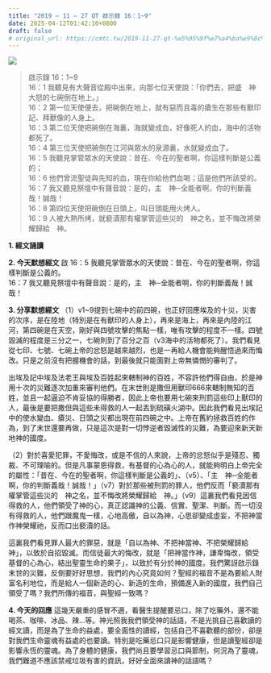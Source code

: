 ```yaml
---
title: "2019 – 11 – 27 QT 啟示錄 16：1~9"
date: 2025-04-12T01:42:10+0800
draft: false
# original_url: https://cmtc.tw/2019-11-27-qt-%e5%95%9f%e7%a4%ba%e9%8c%84-16%ef%bc%9a19
---
```


![](/images/qt.jpg)
> 啟示錄 16：1\~9  
> 16：1 我聽見有大聲音從殿中出來，向那七位天使說：「你們去，把盛　神大怒的七碗倒在地上。」  
> 16：2 第一位天使便去，把碗倒在地上，就有惡而且毒的瘡生在那些有獸印記、拜獸像的人身上。  
> 16：3 第二位天使把碗倒在海裏，海就變成血，好像死人的血，海中的活物都死了。  
> 16：4 第三位天使把碗倒在江河與眾水的泉源裏，水就變成血了。  
> 16：5 我聽見掌管眾水的天使說：昔在、今在的聖者啊，你這樣判斷是公義的；  
> 16：6 他們曾流聖徒與先知的血，現在你給他們血喝；這是他們所該受的。  
> 16：7 我又聽見祭壇中有聲音說：是的，主　神─全能者啊，你的判斷義哉！誠哉！  
> 16：8 第四位天使把碗倒在日頭上，叫日頭能用火烤人。  
> 16：9 人被大熱所烤，就褻瀆那有權掌管這些災的　神之名，並不悔改將榮耀歸給　神。

**1. 經文誦讀**

**2.  今天默想經文**
啟 16：5 我聽見掌管眾水的天使說：昔在、今在的聖者啊，你這樣判斷是公義的。  
16：7 我又聽見祭壇中有聲音說：是的，主　神─全能者啊，你的判斷義哉！誠哉！

**3. 分享默想經文**
（1）v1\~9提到七碗中的前四碗，也正好回應埃及的十災，災害的次序，是在陸地（特別是在有獸印的人身上），再來是海上，再來是內陸的江河，第四碗是在天空，剛好與四號攻擊的焦點一樣，唯有攻擊的程度不一樣。四號毀滅的程度是三分之一，七碗則到了百分之百（v3海中的活物都死了）。我們看見從七印、七號、七碗上帝的忿怒是越來越烈，也是一再給人機會能夠醒悟過來而悔改。只是之前沒有把握機會的話，到最後就只能面對上帝無憐憫的審判了。

出埃及記中埃及法老王與埃及百姓起來轄制神的百姓，不容許他們得自由，於是神用十次的災難逐次加重來審判他們。在末世則是撒但用獸印666來轄制無知的百姓，並且一起逼迫不肯妥協的得勝者，因此上帝也要用七碗來刑罰這些印上獸印的人，最後是要把撒但與這些未得救的人一起丟到硫磺火湖中。因此我們看見出埃記中的使水變血、瘡災、日頭之災都出現在前四碗之中。上帝在舊約拯救百姓的作為，到了末世還要再做，只是這次是對一切悖逆者毀滅性的災難，為要迎來新天新地神的國度。

（2）對於喜愛犯罪，不愛悔改，或是不信的人來說，上帝的忿怒似乎是殘忍、獨裁、不可理喻的。但是凡事蒙恩得救，有基督的心為心的人，就能夠明白上帝完全的屬性：「昔在、今在的聖者啊，你這樣判斷是公義的」、（v5）、「主　神─全能者啊，你的判斷義哉！誠哉！」（v7）對於那些被刑罰的罪人，他們反而「褻瀆那有權掌管這些災的　神之名，並不悔改將榮耀歸給　神。」（v9）這裏我們看見因信得救的人，他們領受了神的心，真正認識神的公義、信實、聖潔、判斷。而一切沒有得救的人，他們跟魔鬼一樣，心地高傲，自以為神，心思卻變成虛妄，不把神當作神榮耀祂，反而口出褻瀆的話。

這裏我們看見罪人最大的罪惡，就是「自以為神、不把神當神、不把榮耀歸給神」，以致於自招毀滅。而信徒最大的悔改，就是「把神當作神，謙卑悔改，領受基督的心為心，結出聖靈生命的果子」，以致於有分於神的國度。我們驚訝啟示錄 末世的災難，反倒要好好思想，我們的內心究竟如何？聖經的福音不是為要給人財富名利地位，而是給人一個新造的心、新造的生命，預備進入新的國度，我們自己領受了嗎？我們所傳的福音，與聖經一致嗎？

**4. 今天的回應**
這幾天嚴重的感冒不適，看醫生提醒要忌口，除了吃藥外，還不能喝茶、咖啡、冰品、辣…等。神光照我我們領受神的話語，不是光挑自己喜歡讀的經文讀，而是為了生命的益處，要全面性的讀經，包括自己不喜歡聽的部份，卻是對我們生命靈魂有益處的也要讀。特別是吃藥忌口只是影響健康，但是讀聖經卻是影響永恆的靈魂。為了身體的健康，我們尚且要學習忌口與節制，何況為了靈魂，我們難道不應該禁戒垃圾有害的資訊，好好全面來讀神的話語嗎？
